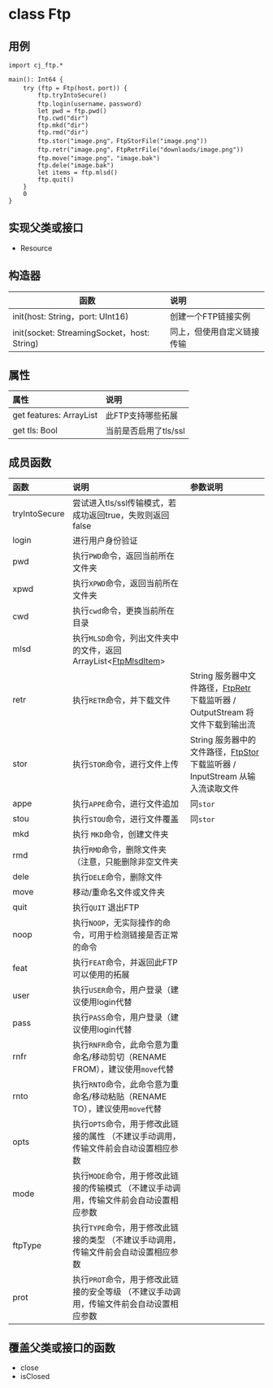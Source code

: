 class Ftp
=========

## 用例
```cangjie
import cj_ftp.*

main(): Int64 {
    try (ftp = Ftp(host，port)) {
        ftp.tryIntoSecure()
        ftp.login(username，password)
        let pwd = ftp.pwd()
        ftp.cwd("dir")
        ftp.mkd("dir")
        ftp.rmd("dir")
        ftp.stor("image.png"，FtpStorFile("image.png"))
        ftp.retr("image.png"，FtpRetrFile("downlaods/image.png"))
        ftp.move("image.png"，"image.bak")
        ftp.dele("image.bak")
        let items = ftp.mlsd()
        ftp.quit()
    }
    0
}
```

## 实现父类或接口

- Resource

## 构造器
| 函数 | 说明 |
| -- | :-- |
| init(host: String，port: UInt16) | 创建一个FTP链接实例
| init(socket: StreamingSocket，host: String) | 同上，但使用自定义链接传输

## 属性
| 属性 | 说明 |
| :-- | :-- |
| get features: ArrayList<String> | 此FTP支持哪些拓展
| get tls: Bool | 当前是否启用了tls/ssl

## 成员函数
| 函数 | 说明 | 参数说明 |
| :-- | :-- | :-- | 
| tryIntoSecure | 尝试进入tls/ssl传输模式，若成功返回true，失败则返回false
| login | 进行用户身份验证
| pwd | 执行`PWD`命令，返回当前所在文件夹
| xpwd | 执行`XPWD`命令，返回当前所在文件夹
| cwd | 执行`cwd`命令，更换当前所在目录 | 
| mlsd | 执行`MLSD`命令，列出文件夹中的文件，返回ArrayList<[FtpMlsdItem](./FtpMlsdItem.md)>
| retr | 执行`RETR`命令，并下载文件 | String 服务器中文件路径，[FtpRetr](../interfaces/FtpRetr.md) 下载监听器 / OutputStream 将文件下载到输出流
| stor | 执行`STOR`命令，进行文件上传 | String 服务器中的文件路径，[FtpStor](../interfaces/FtpStor.md) 下载监听器 / InputStream 从输入流读取文件
| appe | 执行`APPE`命令，进行文件追加 | 同`stor`
| stou | 执行`STOU`命令，进行文件覆盖 | 同`stor`
| mkd | 执行 `MKD`命令，创建文件夹
| rmd | 执行`RMD`命令，删除文件夹（注意，只能删除非空文件夹
| dele | 执行`DELE`命令，删除文件
| move | 移动/重命名文件或文件夹
| quit | 执行`QUIT` 退出FTP
| noop | 执行`NOOP`，无实际操作的命令，可用于检测链接是否正常的命令
| feat | 执行`FEAT`命令，并返回此FTP可以使用的拓展
| user | 执行`USER`命令，用户登录（建议使用login代替
| pass | 执行`PASS`命令，用户登录（建议使用login代替
| rnfr | 执行`RNFR`命令，此命令意为重命名/移动剪切（RENAME FROM），建议使用`move`代替
| rnto | 执行`RNTO`命令，此命令意为重命名/移动粘贴（RENAME TO），建议使用`move`代替
| opts | 执行`OPTS`命令，用于修改此链接的属性 （不建议手动调用，传输文件前会自动设置相应参数
| mode | 执行`MODE`命令，用于修改此链接的传输模式 （不建议手动调用，传输文件前会自动设置相应参数
| ftpType | 执行`TYPE`命令，用于修改此链接的类型 （不建议手动调用，传输文件前会自动设置相应参数
| prot | 执行`PROT`命令，用于修改此链接的安全等级 （不建议手动调用，传输文件前会自动设置相应参数


## 覆盖父类或接口的函数

- close
- isClosed
